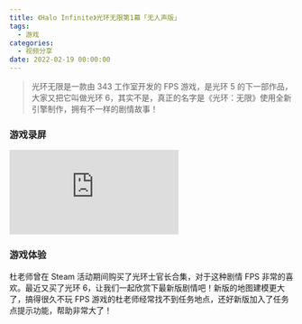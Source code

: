 ```yaml
---
title: 《Halo Infinite》光环无限第1幕「无人声版」
tags:
  - 游戏
categories:
  - 视频分享
date: 2022-02-19 00:00:00
---
```


> 光环无限是一款由 343 工作室开发的 FPS 游戏，是光环 5 的下一部作品，大家又把它叫做光环 6，其实不是，真正的名字是《光环：无限》使用全新引擎制作，拥有不一样的剧情故事！

<!-- more -->

### 游戏录屏

<iframe class="b-video" src="https://player.bilibili.com/player.html?bvid=BV1gZ4y1k7RV&page=1" scrolling="no" border="0" frameborder="no" framespacing="0" allowfullscreen="true"> </iframe>

### 游戏体验

杜老师曾在 Steam 活动期间购买了光环士官长合集，对于这种剧情 FPS 非常的喜欢。最近又买了光环 6，让我们一起欣赏下最新版剧情吧！新版的地图建模更大了，搞得很久不玩 FPS 游戏的杜老师经常找不到任务地点，还好新版加入了任务点提示功能，帮助非常大了！

